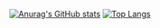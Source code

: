 
[![Anurag's GitHub stats](https://github-readme-stats.vercel.app/api?username=zozonteq)](https://github.com/anuraghazra/github-readme-stats)
[![Top Langs](https://github-readme-stats.vercel.app/api/top-langs/?username=zozonteq&hide=html,css)](https://github.com/anuraghazra/github-readme-stats)
